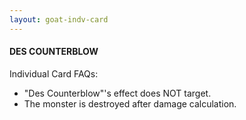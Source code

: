 ```yaml
---
layout: goat-indv-card
---
```


#### DES COUNTERBLOW

Individual Card FAQs:

*   "Des Counterblow"'s effect does NOT target.
*   The monster is destroyed after damage calculation.